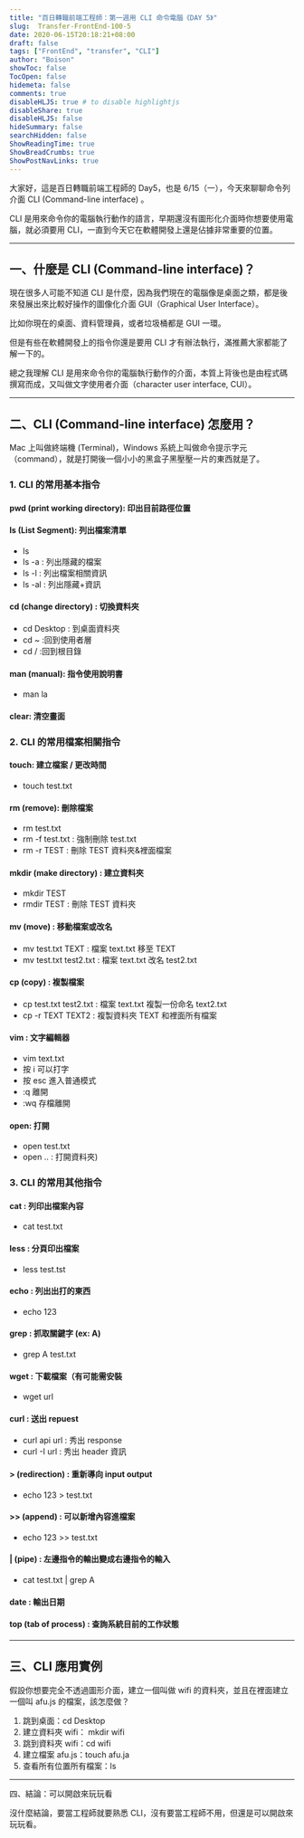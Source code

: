 ```yaml
---
title: "百日轉職前端工程師：第一週用 CLI 命令電腦《DAY 5》"
slug:  Transfer-FrontEnd-100-5
date: 2020-06-15T20:18:21+08:00
draft: false
tags: ["FrontEnd", "transfer", "CLI"]
author: "Boison"
showToc: false
TocOpen: false
hidemeta: false
comments: true
disableHLJS: true # to disable highlightjs
disableShare: true
disableHLJS: false
hideSummary: false
searchHidden: false
ShowReadingTime: true
ShowBreadCrumbs: true
ShowPostNavLinks: true
---
```


大家好，這是百日轉職前端工程師的 Day5，也是 6/15（一），今天來聊聊命令列介面 CLI (Command-line interface) 。

CLI 是用來命令你的電腦執行動作的語言，早期還沒有圖形化介面時你想要使用電腦，就必須要用 CLI，一直到今天它在軟體開發上還是佔據非常重要的位置。

---

## 一、什麼是 CLI (Command-line interface)？

現在很多人可能不知道 CLI 是什麼，因為我們現在的電腦像是桌面之類，都是後來發展出來比較好操作的圖像化介面 GUI（Graphical User Interface）。

比如你現在的桌面、資料管理員，或者垃圾桶都是 GUI 一環。

但是有些在軟體開發上的指令你還是要用 CLI 才有辦法執行，滿推薦大家都能了解一下的。

總之我理解 CLI 是用來命令你的電腦執行動作的介面，本質上背後也是由程式碼撰寫而成，又叫做文字使用者介面（character user interface, CUI）。

---

## 二、CLI (Command-line interface) 怎麼用？

Mac 上叫做終端機 (Terminal)，Windows 系統上叫做命令提示字元（command），就是打開後一個小小的黑盒子黑壓壓一片的東西就是了。

### 1. CLI 的常用基本指令

#### pwd (print working directory):  印出目前路徑位置

#### ls (List Segment): 列出檔案清單
- ls
- ls -a : 列出隱藏的檔案
- ls -l : 列出檔案相關資訊
- ls -al : 列出隱藏+資訊

#### cd (change directory) : 切換資料夾
- cd Desktop : 到桌面資料夾
- cd ~ :回到使用者層
- cd /  :回到根目錄

#### man (manual): 指令使用說明書
- man la

#### clear: 清空畫面

### 2. CLI 的常用檔案相關指令

#### touch: 建立檔案 / 更改時間
- touch test.txt

#### rm (remove): 刪除檔案
- rm test.txt
- rm -f test.txt : 強制刪除 test.txt
- rm -r TEST : 刪除 TEST 資料夾&裡面檔案

#### mkdir (make directory) : 建立資料夾
- mkdir TEST
- rmdir TEST : 刪除 TEST 資料夾

#### mv (move) : 移動檔案或改名
- mv test.txt TEXT : 檔案 text.txt 移至 TEXT
- mv test.txt test2.txt : 檔案 text.txt 改名 test2.txt

#### cp (copy) : 複製檔案
- cp test.txt test2.txt : 檔案 text.txt 複製一份命名 text2.txt
- cp -r TEXT TEXT2 : 複製資料夾 TEXT 和裡面所有檔案

#### vim : 文字編輯器
- vim text.txt
- 按 i 可以打字
- 按 esc 進入普通模式 
- :q 離開
- :wq 存檔離開

#### open: 打開
- open test.txt
- open .. : 打開資料夾)

### 3. CLI 的常用其他指令

#### cat : 列印出檔案內容
- cat test.txt

#### less : 分頁印出檔案
- less test.tst

#### echo : 列出出打的東西
- echo 123

#### grep : 抓取關鍵字 (ex: A)
- grep A test.txt

#### wget : 下載檔案（有可能需安裝
- wget url

#### curl : 送出 repuest
- curl api url : 秀出 response
- curl -I url  : 秀出 header 資訊

#### > (redirection) : 重新導向 input output
- echo 123 > test.txt

#### >> (append) : 可以新增內容進檔案
- echo 123 >> test.txt

#### | (pipe) : 左邊指令的輸出變成右邊指令的輸入
- cat test.txt | grep A

#### date : 輸出日期
#### top (tab of process) : 查詢系統目前的工作狀態

---

## 三、CLI 應用實例

假設你想要完全不透過圖形介面，建立一個叫做 wifi 的資料夾，並且在裡面建立一個叫 afu.js 的檔案，該怎麼做？
1. 跳到桌面：cd Desktop
2. 建立資料夾 wifi： mkdir wifi
3. 跳到資料夾 wifi：cd wifi
4. 建立檔案 afu.js：touch afu.ja
5. 查看所有位置所有檔案：ls

---

四、結論：可以開啟來玩玩看

沒什麼結論，要當工程師就要熟悉 CLI，沒有要當工程師不用，但還是可以開啟來玩玩看。
